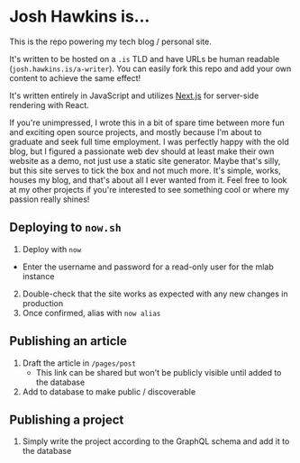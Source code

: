 # Josh Hawkins is...

This is the repo powering my tech blog / personal site.

It's written to be hosted on a `.is` TLD and have URLs be human readable (`josh.hawkins.is/a-writer`). You can easily fork this repo and add your own content to achieve the same effect!

It's written entirely in JavaScript and utilizes [Next.js](https://github.com/zeit/next.js) for server-side rendering with React.

If you're unimpressed, I wrote this in a bit of spare time between more fun and exciting open source projects, and mostly because I'm about to graduate and seek full time employment. I was perfectly happy with the old blog, but I figured a passionate web dev should at least make their own website as a demo, not just use a static site generator. Maybe that's silly, but this site serves to tick the box and not much more. It's simple, works, houses my blog, and that's about all I ever wanted from it. Feel free to look at my other projects if you're interested to see something cool or where my passion really shines!

## Deploying to `now.sh`

1. Deploy with `now`
  - Enter the username and password for a read-only user for the mlab instance
2. Double-check that the site works as expected with any new changes in production
3. Once confirmed, alias with `now alias`

## Publishing an article

1. Draft the article in `/pages/post`
    - This link can be shared but won't be publicly visible until added to the database
2. Add to database to make public / discoverable

## Publishing a project

1. Simply write the project according to the GraphQL schema and add it to the database
